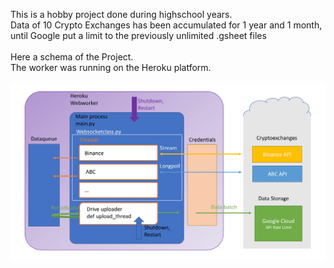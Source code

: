 This is a hobby project done during highschool years.<br>
Data of 10 Crypto Exchanges has been accumulated for 1 year and 1 month, <br>until Google put a limit to the previously unlimited .gsheet files
<br><br>
Here a schema of the Project.<br>
The worker was running on the Heroku platform.<br><br>
![](schema.png)